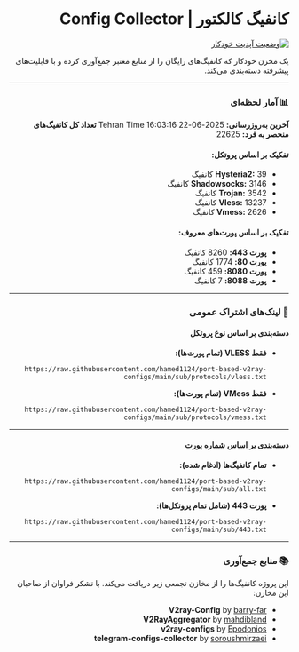 <div dir="rtl">

# کانفیگ کالکتور | Config Collector

[![وضعیت آپدیت خودکار](https://github.com/hamed1124/port-based-v2ray-configs/actions/workflows/main.yml/badge.svg)](https://github.com/hamed1124/port-based-v2ray-configs/actions/workflows/main.yml)

یک مخزن خودکار که کانفیگ‌های رایگان را از منابع معتبر جمع‌آوری کرده و با قابلیت‌های پیشرفته دسته‌بندی می‌کند.

---

### 📊 آمار لحظه‌ای

<!-- STATS_START -->
**آخرین به‌روزرسانی:** 2025-06-22 16:03:16 Tehran Time
**تعداد کل کانفیگ‌های منحصر به فرد:** 22625

#### تفکیک بر اساس پروتکل:
- **Hysteria2:** 39 کانفیگ
- **Shadowsocks:** 3146 کانفیگ
- **Trojan:** 3542 کانفیگ
- **Vless:** 13237 کانفیگ
- **Vmess:** 2626 کانفیگ

#### تفکیک بر اساس پورت‌های معروف:
- **پورت 443:** 8260 کانفیگ
- **پورت 80:** 1774 کانفیگ
- **پورت 8080:** 459 کانفیگ
- **پورت 8088:** 7 کانفیگ
<!-- STATS_END -->

---

### 🚀 لینک‌های اشتراک عمومی

#### دسته‌بندی بر اساس نوع پروتکل

- **فقط VLESS (تمام پورت‌ها):**
  ```
  https://raw.githubusercontent.com/hamed1124/port-based-v2ray-configs/main/sub/protocols/vless.txt
  ```
- **فقط VMess (تمام پورت‌ها):**
  ```
  https://raw.githubusercontent.com/hamed1124/port-based-v2ray-configs/main/sub/protocols/vmess.txt
  ```

---

#### دسته‌بندی بر اساس شماره پورت

- **تمام کانفیگ‌ها (ادغام شده):**
  ```
  https://raw.githubusercontent.com/hamed1124/port-based-v2ray-configs/main/sub/all.txt
  ```

- **پورت 443 (شامل تمام پروتکل‌ها):**
  ```
  https://raw.githubusercontent.com/hamed1124/port-based-v2ray-configs/main/sub/443.txt
  ```

---

### 📚 منابع جمع‌آوری

این پروژه کانفیگ‌ها را از مخازن تجمعی زیر دریافت می‌کند. با تشکر فراوان از صاحبان این مخازن:

- **V2ray-Config** by [barry-far](https://github.com/barry-far/V2ray-Config)
- **V2RayAggregator** by [mahdibland](https://github.com/mahdibland/V2RayAggregator)
- **v2ray-configs** by [Epodonios](https://github.com/Epodonios/v2ray-configs)
- **telegram-configs-collector** by [soroushmirzaei](https://github.com/soroushmirzaei/telegram-configs-collector)

</div>
